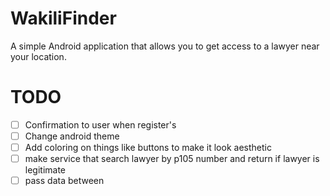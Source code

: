# WakiliFinder
A simple Android application that allows you to get access to a lawyer near your location.

# TODO

* [ ] Confirmation to user when register's
* [ ] Change android theme
* [ ] Add coloring on things like buttons to make it look aesthetic
* [ ] make service that search lawyer by p105 number and return if lawyer is legitimate
* [ ] pass data between